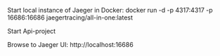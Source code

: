 Start local instance of Jaeger in Docker:
docker run -d -p 4317:4317 -p 16686:16686 jaegertracing/all-in-one:latest

Start Api-project

Browse to Jaeger UI: http://localhost:16686

